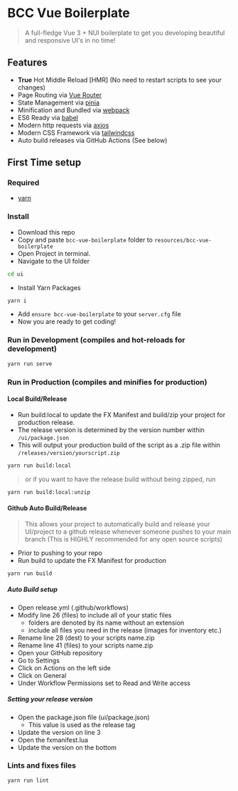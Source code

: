 # BCC Vue Boilerplate

> A full-fledge Vue 3 + NUI boilerplate to get you developing beautiful and responsive UI's in no time!

## Features

- **True** Hot Middle Reload [HMR] (No need to restart scripts to see your changes)
- Page Routing via [Vue Router](https://router.vuejs.org)
- State Management via [pinia](https://pinia.vuejs.org)
- Minification and Bundled via [webpack](https://webpack.js.org/)
- ES6 Ready via [babel](https://babeljs.io/)
- Modern http requests via [axios](https://axios-http.com/docs/intro)
- Modern CSS Framework via [tailwindcss](https://tailwindcss.com/)
- Auto build releases via GitHub Actions (See below)

## First Time setup

### Required

- [yarn](https://yarnpkg.com/)

### Install

- Download this repo
- Copy and paste `bcc-vue-boilerplate` folder to `resources/bcc-vue-boilerplate`
- Open Project in terminal.
- Navigate to the UI folder

```bash
cd ui
```

- Install Yarn Packages

```bash
yarn i
```

- Add `ensure bcc-vue-boilerplate` to your `server.cfg` file
- Now you are ready to get coding!

### Run in Development (compiles and hot-reloads for development)

```bash
yarn run serve
```

### Run in Production (compiles and minifies for production)

#### Local Build/Release

- Run build:local to update the FX Manifest and build/zip your project for production release. 
- The release version is determined by the version number within `/ui/package.json`
- This will output your production build of the script as a .zip file within `/releases/version/yourscript.zip`

```bash
yarn run build:local
```

> or if you want to have the release build without being zipped, run

```bash
yarn run build:local:unzip
```

#### Github Auto Build/Release
> This allows your project to automatically build and release your UI/project to a github release whenever someone pushes to your main branch (This is HIGHLY recommended for any open source scripts)

- Prior to pushing to your repo
- Run build to update the FX Manifest for production

```bash
yarn run build
```
##### Auto Build setup
- Open release.yml (.github/workflows)
- Modify line 26 (files) to include all of your static files
  - folders are denoted by its name without an extension
  - include all files you need in the release (images for inventory etc.)
- Rename line 28 (dest) to your scripts name.zip
- Rename line 41 (files) to your scripts name.zip
- Open your GitHub repository
- Go to Settings
- Click on Actions on the left side
- Click on General
- Under Workflow Permissions set to Read and Write access

#####  Setting your release version

- Open the package.json file (ui/package.json)
  - This value is used as the release tag
- Update the version on line 3
- Open the fxmanifest.lua
- Update the version on the bottom

### Lints and fixes files

```bash
yarn run lint
```
